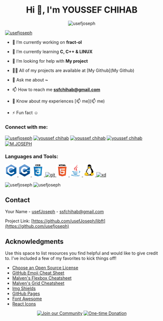 <h1 align="center">Hi 👋, I'm YOUSSEF CHIHAB</h1>
<p align="center"> <img src="https://komarev.com/ghpvc/?username=usefjoseph&label=Profile%20views&color=0e75b6&style=flat" alt="usefjoseph" /> </p>


<p align="left"> <a href="https://twitter.com/usefjoseph" target="blank"><img src="https://img.shields.io/twitter/follow/usefjoseph?logo=twitter&style=for-the-badge" alt="usefjoseph" /></a> </p>

- 🔭 I’m currently working on **fract-ol**

- 🌱 I’m currently learning **C, C++ & LINUX**

- 🤝 I’m looking for help with **My project**

- 👨‍💻 All of my projects are available at [My Github](My Github)

- 💬 Ask me about **~**

- 📫 How to reach me **ssfchihab@gmail.com**

- 📄 Know about my experiences [📫 me](📫 me)

- ⚡ Fun fact **☺**
<!--👯 I’m looking to collaborate on **1337 <42> -->
<h3 align="left">Connect with me:</h3>
<p align="left">
<a href="https://twitter.com/usefjoseph" target="blank"><img align="center" src="https://raw.githubusercontent.com/rahuldkjain/github-profile-readme-generator/master/src/images/icons/Social/twitter.svg" alt="usefjoseph" height="30" width="40" /></a>
<a href="https://linkedin.com/in/youssef chihab" target="blank"><img align="center" src="https://raw.githubusercontent.com/rahuldkjain/github-profile-readme-generator/master/src/images/icons/Social/linked-in-alt.svg" alt="youssef chihab" height="30" width="40" /></a>
<a href="https://fb.com/youssef chihab" target="blank"><img align="center" src="https://raw.githubusercontent.com/rahuldkjain/github-profile-readme-generator/master/src/images/icons/Social/facebook.svg" alt="youssef chihab" height="30" width="40" /></a>
<a href="https://instagram.com/youssef chihab" target="blank"><img align="center" src="https://raw.githubusercontent.com/rahuldkjain/github-profile-readme-generator/master/src/images/icons/Social/instagram.svg" alt="youssef chihab" height="30" width="40" /></a>
<a href="https://discord.gg/M.JOSEPH" target="blank"><img align="center" src="https://raw.githubusercontent.com/rahuldkjain/github-profile-readme-generator/master/src/images/icons/Social/discord.svg" alt="M.JOSEPH" height="30" width="40" /></a>
</p>

<h3 align="left">Languages and Tools:</h3>
<p align="left"> <a href="https://www.cprogramming.com/" target="_blank" rel="noreferrer"> <img src="https://raw.githubusercontent.com/devicons/devicon/master/icons/c/c-original.svg" alt="c" width="40" height="40"/> </a> <a href="https://www.w3schools.com/cpp/" target="_blank" rel="noreferrer"> <img src="https://raw.githubusercontent.com/devicons/devicon/master/icons/cplusplus/cplusplus-original.svg" alt="cplusplus" width="40" height="40"/> </a> <a href="https://www.w3schools.com/css/" target="_blank" rel="noreferrer"> <img src="https://raw.githubusercontent.com/devicons/devicon/master/icons/css3/css3-original-wordmark.svg" alt="css3" width="40" height="40"/> </a> <a href="https://git-scm.com/" target="_blank" rel="noreferrer"> <img src="https://www.vectorlogo.zone/logos/git-scm/git-scm-icon.svg" alt="git" width="40" height="40"/> </a> <a href="https://www.w3.org/html/" target="_blank" rel="noreferrer"> <img src="https://raw.githubusercontent.com/devicons/devicon/master/icons/html5/html5-original-wordmark.svg" alt="html5" width="40" height="40"/> </a> <a href="https://www.java.com" target="_blank" rel="noreferrer"> <img src="https://raw.githubusercontent.com/devicons/devicon/master/icons/java/java-original.svg" alt="java" width="40" height="40"/> </a> <a href="https://www.linux.org/" target="_blank" rel="noreferrer"> <img src="https://raw.githubusercontent.com/devicons/devicon/master/icons/linux/linux-original.svg" alt="linux" width="40" height="40"/> </a> <a href="https://www.adobe.com/products/xd.html" target="_blank" rel="noreferrer"> <img src="https://cdn.worldvectorlogo.com/logos/adobe-xd.svg" alt="xd" width="40" height="40"/> </a> </p>

<p> <img align="center" width="420" src="https://github-readme-stats.vercel.app/api?username=usefjoseph&show_icons=true&locale=en" alt="usefjoseph"  /> <img align="center" width="420" src="https://github-readme-streak-stats.herokuapp.com/?user=usefjoseph&" alt="usefjoseph" /> </p>


 <!-- 
<p><img align="left" src="https://github-readme-stats.vercel.app/api/top-langs?username=usefjoseph&show_icons=true&locale=en&layout=compact" alt="usefjoseph" /></p>
-->

<!-- CONTACT -->
## Contact

Your Name - [usefJoseph](https://twitter.com/usefjoseph) - ssfchihab@gmail.com

Project Link: [https://github.com/usefJoseph/libft](https://github.com/usefjoseph)

</p>

<!-- ACKNOWLEDGMENTS -->
## Acknowledgments

Use this space to list resources you find helpful and would like to give credit to. I've included a few of my favorites to kick things off!

* [Choose an Open Source License](https://choosealicense.com)
* [GitHub Emoji Cheat Sheet](https://www.webpagefx.com/tools/emoji-cheat-sheet)
* [Malven's Flexbox Cheatsheet](https://flexbox.malven.co/)
* [Malven's Grid Cheatsheet](https://grid.malven.co/)
* [Img Shields](https://shields.io)
* [GitHub Pages](https://pages.github.com)
* [Font Awesome](https://fontawesome.com)
* [React Icons](https://react-icons.github.io/react-icons/search)

</p>


<p align="center">
    <a href="https://rootjunky.com"><img src="https://img.shields.io/badge/Join_the-Community-ec2828.svg?style=for-the-badge" alt="Join our Community"></a>
    <a href="https://www.paypal.com/donate?hosted_button_id=N6DVQ69QS424Q"><img src="https://img.shields.io/badge/Make_a-Donation-ec2828.svg?style=for-the-badge" alt="One-time Donation"></a>
    <br>
</p>

